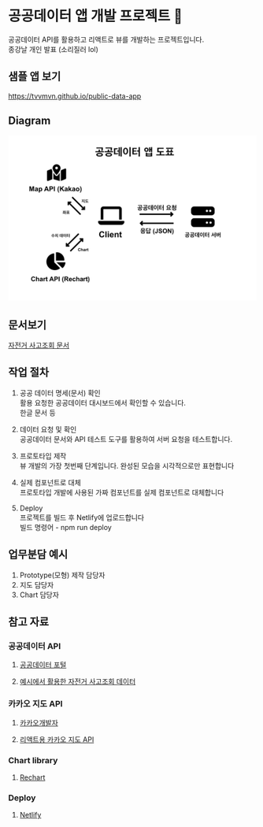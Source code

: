 # 공공데이터 앱 개발 프로젝트 🚀

공공데이터 API를 활용하고 리액트로 뷰를 개발하는 프로젝트입니다. \
종강날 개인 발표 (소리질러 lol)


## 샘플 앱 보기
https://tvvmvn.github.io/public-data-app


## Diagram
![Diagram](/Diagram.png)


## 문서보기
[자전거 사고조회 문서](/명세서.hwp)


## 작업 절차 
1. 공공 데이터 명세(문서) 확인 \
활용 요청한 공공데이터 대시보드에서 확인할 수 있습니다. \
한글 문서 등

2. 데이터 요청 및 확인 \
공공데이터 문서와 API 테스트 도구를 활용하여 서버 요청을 테스트합니다.

3. 프로토타입 제작 \
뷰 개발의 가장 첫번째 단계입니다. 완성된 모습을 시각적으로만 표현합니다

4. 실제 컴포넌트로 대체 \
프로토타입 개발에 사용된 가짜 컴포넌트를 실제 컴포넌트로 대체합니다

5. Deploy \
프로젝트를 빌드 후 Netlify에 업로드합니다 \
빌드 명령어 - npm run deploy


## 업무분담 예시
1. Prototype(모형) 제작 담당자
2. 지도 담당자
3. Chart 담당자


## 참고 자료

### 공공데이터 API
1. [공공데이터 포털](https://www.data.go.kr/index.do)

2. [예시에서 활용한 자전거 사고조회 데이터](https://www.data.go.kr/tcs/dss/selectApiDataDetailView.do?publicDataPk=15056681)

### 카카오 지도 API
1. [카카오개발자](https://developers.kakao.com/)

2. [리액트용 카카오 지도 API](https://react-kakao-maps-sdk.jaeseokim.dev/)

### Chart library
1. [Rechart](https://recharts.org/en-US)

### Deploy
1. [Netlify](https://www.netlify.com/)





